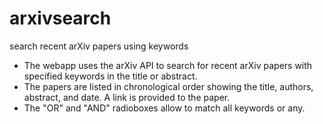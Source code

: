 # arxivsearch
search recent arXiv papers using keywords

* The webapp uses the arXiv API to search for recent arXiv papers with specified keywords in the title or abstract.
* The papers are listed in chronological order showing the title, authors, abstract, and date. A link is provided to the paper.
* The "OR" and "AND" radioboxes allow to match all keywords or any.

